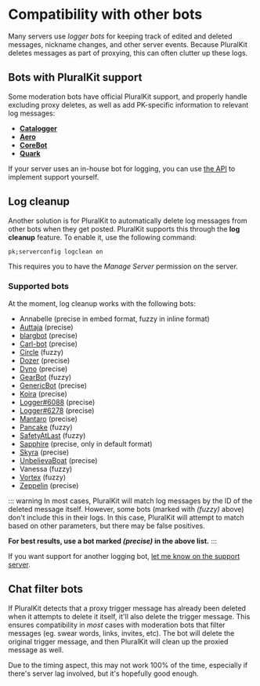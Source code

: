 # Compatibility with other bots
Many servers use *logger bots* for keeping track of edited and deleted messages, nickname changes, and other server events.
Because PluralKit deletes messages as part of proxying, this can often clutter up these logs. 

## Bots with PluralKit support
Some moderation bots have official PluralKit support, and properly handle excluding proxy deletes, as well as add PK-specific information to relevant log messages:

- [**Catalogger**](https://catalogger.starshines.xyz/docs)
- [**Aero**](https://aero.bot/) 
- [**CoreBot**](https://discord.gg/GAAj6DDrCJ)
- [**Quark**](https://quark.bot)

If your server uses an in-house bot for logging, you can use [the API](/api) to implement support yourself.

## Log cleanup
Another solution is for PluralKit to automatically delete log messages from other bots when they get posted.
PluralKit supports this through the **log cleanup** feature. To enable it, use the following command:

    pk;serverconfig logclean on
    
This requires you to have the *Manage Server* permission on the server. 

### Supported bots
At the moment, log cleanup works with the following bots:
- Annabelle (precise in embed format, fuzzy in inline format)
- [Auttaja](https://auttaja.io/) (precise)
- [blargbot](https://blargbot.xyz/) (precise)
- [Carl-bot](https://carl.gg/) (precise)
- [Circle](https://circlebot.xyz/) (fuzzy)
- [Dozer](https://github.com/frcdiscord/dozer) (precise)
- [Dyno](https://dyno.gg/) (precise)
- [GearBot](https://gearbot.rocks/) (fuzzy)
- [GenericBot](https://github.com/galenguyer/GenericBot) (precise)
- [Koira](https://koira.bot/) (precise)
- [Logger#6088](https://logger.bot/) (precise)
- [Logger#6278](https://loggerbot.chat/) (precise)
- [Mantaro](https://mantaro.site/) (precise)
- [Pancake](https://pancake.gg/) (fuzzy)
- [SafetyAtLast](https://www.safetyatlast.net/) (fuzzy)
- [Sapphire](https://sapph.xyz/) (precise, only in default format)
- [Skyra](https://www.skyra.pw/) (precise)
- [UnbelievaBoat](https://unbelievaboat.com/) (precise)
- Vanessa (fuzzy)
- [Vortex](https://github.com/jagrosh/Vortex/wiki) (fuzzy)
- [Zeppelin](https://zeppelin.gg/) (precise)

::: warning
In most cases, PluralKit will match log messages by the ID of the deleted message itself. However, some bots (marked with *(fuzzy)* above) don't include this in their logs. In this case, PluralKit will attempt to match based on other parameters, but there may be false positives. 

**For best results, use a bot marked *(precise)* in the above list.**
:::

If you want support for another logging bot, [let me know on the support server](https://discord.gg/PczBt78).

## Chat filter bots
If PluralKit detects that a proxy trigger message has already been deleted when it attempts to delete it itself, it'll also delete the trigger message.  This ensures compatibility in *most* cases with moderation bots that filter messages (eg. swear words, links, invites, etc). The bot will delete the original trigger message, and then PluralKit will clean up the proxied message as well.

Due to the timing aspect, this may not work 100% of the time, especially if there's server lag involved, but it's hopefully good enough.
